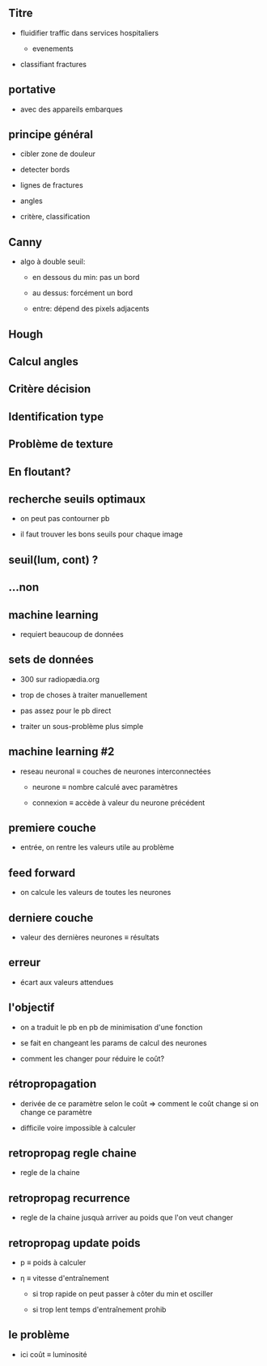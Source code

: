 ## Titre

- fluidifier traffic dans services hospitaliers
  
  - evenements

- classifiant fractures

## portative

- avec des appareils embarques

## principe général

- cibler zone de douleur

- detecter bords

- lignes de fractures

- angles

- critère, classification

## Canny

- algo à double seuil:
  
  - en dessous du min: pas un bord
  
  - au dessus: forcément un bord
  
  - entre: dépend des pixels adjacents

## Hough

## Calcul angles

## Critère décision

## Identification type

## Problème de texture

## En floutant?

## recherche seuils optimaux

- on peut pas contourner pb

- il faut trouver les bons seuils pour chaque image

## seuil(lum, cont) ?

## ...non

## machine learning

- requiert beaucoup de données

## sets de données

- 300 sur radiopædia.org

- trop de choses à traiter manuellement

- pas assez pour le pb direct

- traiter un sous-problème plus simple

## machine learning #2

- reseau neuronal ≡ couches de neurones interconnectées
  
  - neurone ≡ nombre calculé avec paramètres
  
  - connexion ≡ accède à valeur du neurone précédent

## premiere couche

- entrée, on rentre les valeurs utile au problème

## feed forward

- on calcule les valeurs de toutes les neurones

## derniere couche

- valeur des dernières neurones ≡ résultats

## erreur

- écart aux valeurs attendues

## l'objectif

- on a traduit le pb en pb de minimisation d'une fonction

- se fait en changeant les params de calcul des neurones

- comment les changer pour réduire le coût?

## rétropropagation

- derivée de ce paramètre selon le coût => comment le coût change si on change ce paramètre

- difficile voire impossible à calculer

## retropropag regle chaine

- regle de la chaine

## retropropag recurrence

- regle de la chaine jusquà arriver au poids que l'on veut changer

## retropropag update poids

- p ≡ poids à calculer

- η ≡ vitesse d'entraînement
  
  - si trop rapide on peut passer à côter du min et osciller
  
  - si trop lent temps d'entraînement prohib

## le problème

- ici coût ≡ luminosité 
